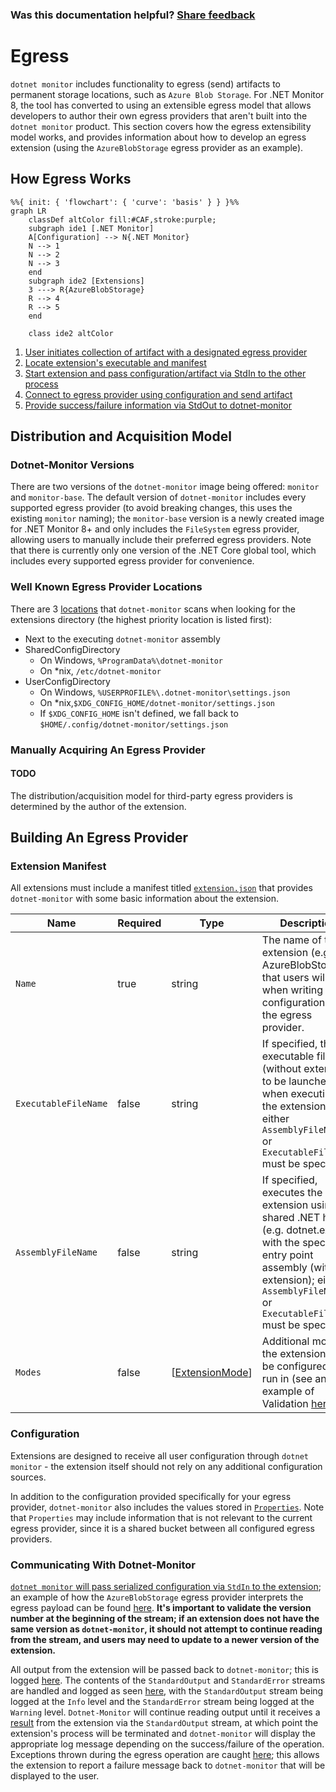 
### Was this documentation helpful? [Share feedback](https://www.research.net/r/DGDQWXH?src=documentation%2FlearningPath%2Fegress)

# Egress

`dotnet monitor` includes functionality to egress (send) artifacts to permanent storage locations, such as `Azure Blob Storage`. For .NET Monitor 8, the tool has converted to using an extensible egress model that allows developers to author their own egress providers that aren't built into the `dotnet monitor` product. This section covers how the egress extensibility model works, and provides information about how to develop an egress extension (using the `AzureBlobStorage` egress provider as an example). 

## How Egress Works

```mermaid
%%{ init: { 'flowchart': { 'curve': 'basis' } } }%%
graph LR
    classDef altColor fill:#CAF,stroke:purple;
    subgraph ide1 [.NET Monitor]
    A[Configuration] --> N{.NET Monitor}
    N --> 1
    N --> 2   
    N --> 3
    end
    subgraph ide2 [Extensions]
    3 ---> R{AzureBlobStorage}
    R --> 4
    R --> 5
    end
    
    class ide2 altColor
```

1. [User initiates collection of artifact with a designated egress provider](https://github.com/dotnet/dotnet-monitor/blob/e51b987cbe545278ff5fb6213063b689be607237/src/Microsoft.Diagnostics.Monitoring.WebApi/Operation/EgressOperation.cs#L45)
1. [Locate extension's executable and manifest](https://github.com/dotnet/dotnet-monitor/blob/e51b987cbe545278ff5fb6213063b689be607237/src/Tools/dotnet-monitor/Extensibility/ExtensionDiscoverer.cs#L28)
1. [Start extension and pass configuration/artifact via StdIn to the other process](https://github.com/dotnet/dotnet-monitor/blob/e51b987cbe545278ff5fb6213063b689be607237/src/Tools/dotnet-monitor/Egress/Extension/EgressExtension.cs#L102)
1. [Connect to egress provider using configuration and send artifact](https://github.com/dotnet/dotnet-monitor/blob/e51b987cbe545278ff5fb6213063b689be607237/src/Extensions/AzureBlobStorage/AzureBlobEgressProvider.cs#L36)
1. [Provide success/failure information via StdOut to dotnet-monitor](https://github.com/dotnet/dotnet-monitor/blob/e51b987cbe545278ff5fb6213063b689be607237/src/Microsoft.Diagnostics.Monitoring.Extension.Common/EgressHelper.cs#L77)


## Distribution and Acquisition Model

### Dotnet-Monitor Versions

There are two versions of the `dotnet-monitor` image being offered: `monitor` and `monitor-base`. The default version of `dotnet-monitor` includes every supported egress provider (to avoid breaking changes, this uses the existing `monitor` naming); the `monitor-base` version is a newly created image for .NET Monitor 8+ and only includes the `FileSystem` egress provider, allowing users to manually include their preferred egress providers. Note that there is currently only one version of the .NET Core global tool, which includes every supported egress provider for convenience.

### Well Known Egress Provider Locations

There are 3 [locations](https://github.com/dotnet/dotnet-monitor/blob/e51b987cbe545278ff5fb6213063b689be607237/src/Tools/dotnet-monitor/ServiceCollectionExtensions.cs#L278) that `dotnet-monitor` scans when looking for the extensions directory (the highest priority location is listed first):
- Next to the executing `dotnet-monitor` assembly
- SharedConfigDirectory
  - On Windows, `%ProgramData%\dotnet-monitor`
  - On *nix, `/etc/dotnet-monitor`
- UserConfigDirectory
  - On Windows, `%USERPROFILE%\.dotnet-monitor\settings.json`
  - On *nix,`$XDG_CONFIG_HOME/dotnet-monitor/settings.json`
  - If `$XDG_CONFIG_HOME` isn't defined, we fall back to `$HOME/.config/dotnet-monitor/settings.json`
### Manually Acquiring An Egress Provider 
#### TODO

The distribution/acquisition model for third-party egress providers is determined by the author of the extension.

## Building An Egress Provider

### Extension Manifest

All extensions must include a manifest titled [`extension.json`](https://github.com/dotnet/dotnet-monitor/blob/e51b987cbe545278ff5fb6213063b689be607237/src/Extensions/AzureBlobStorage/extension.json) that provides `dotnet-monitor` with some basic information about the extension.

| Name | Required | Type | Description |
|---|---|---|---|
| `Name` | true | string | The name of the extension (e.g. AzureBlobStorage) that users will use when writing configuration for the egress provider. |
| `ExecutableFileName` | false | string | If specified, the executable file (without extension) to be launched when executing the extension; either `AssemblyFileName` or `ExecutableFileName` must be specified. |
| `AssemblyFileName` | false | string | If specified, executes the extension using the shared .NET host (e.g. dotnet.exe) with the specified entry point assembly (without extension); either `AssemblyFileName` or `ExecutableFileName` must be specified. |
| `Modes` | false | [[ExtensionMode](../api/definitions.md#extensionmode)] | Additional modes the extension can be configured to run in (see an example of Validation [here](https://github.com/dotnet/dotnet-monitor/blob/e51b987cbe545278ff5fb6213063b689be607237/src/Microsoft.Diagnostics.Monitoring.Extension.Common/EgressHelper.cs#L80)). |

### Configuration

Extensions are designed to receive all user configuration through `dotnet monitor` - the extension itself should not rely on any additional configuration sources.

In addition to the configuration provided specifically for your egress provider, `dotnet-monitor` also includes the values stored in [`Properties`](https://github.com/dotnet/dotnet-monitor/blob/e51b987cbe545278ff5fb6213063b689be607237/src/Microsoft.Diagnostics.Monitoring.Options/EgressOptions.cs#L21). Note that `Properties` may include information that is not relevant to the current egress provider, since it is a shared bucket between all configured egress providers.

### Communicating With Dotnet-Monitor

[`dotnet monitor` will pass serialized configuration via `StdIn` to the extension](https://github.com/dotnet/dotnet-monitor/blob/e51b987cbe545278ff5fb6213063b689be607237/src/Tools/dotnet-monitor/Egress/Extension/EgressExtension.cs#L182); an example of how the `AzureBlobStorage` egress provider interprets the egress payload can be found [here](https://github.com/dotnet/dotnet-monitor/blob/e51b987cbe545278ff5fb6213063b689be607237/src/Microsoft.Diagnostics.Monitoring.Extension.Common/EgressHelper.cs#L141). **It's important to validate the version number at the beginning of the stream; if an extension does not have the same version as `dotnet-monitor`, it should not attempt to continue reading from the stream, and users may need to update to a newer version of the extension.**

All output from the extension will be passed back to `dotnet-monitor`; this is logged [here](https://github.com/dotnet/dotnet-monitor/blob/e51b987cbe545278ff5fb6213063b689be607237/src/Tools/dotnet-monitor/Egress/Extension/EgressExtension.OutputParser.cs#L62). The contents of the `StandardOutput` and `StandardError` streams are handled and logged as seen [here](https://github.com/dotnet/dotnet-monitor/blob/e51b987cbe545278ff5fb6213063b689be607237/src/Tools/dotnet-monitor/Egress/Extension/EgressExtension.OutputParser.cs#L32), with the `StandardOutput` stream being logged at the `Info` level and the `StandardError` stream being logged at the `Warning` level. `Dotnet-Monitor` will continue reading output until it receives a [result](https://github.com/dotnet/dotnet-monitor/blob/e51b987cbe545278ff5fb6213063b689be607237/src/Tools/dotnet-monitor/Egress/Extension/EgressArtifactResult.cs) from the extension via the `StandardOutput` stream, at which point the extension's process will be terminated and `dotnet-monitor` will display the appropriate log message depending on the success/failure of the operation. Exceptions thrown during the egress operation are caught [here](https://github.com/dotnet/dotnet-monitor/blob/e51b987cbe545278ff5fb6213063b689be607237/src/Microsoft.Diagnostics.Monitoring.Extension.Common/EgressHelper.cs#L71); this allows the extension to report a failure message back to `dotnet-monitor` that will be displayed to the user.
